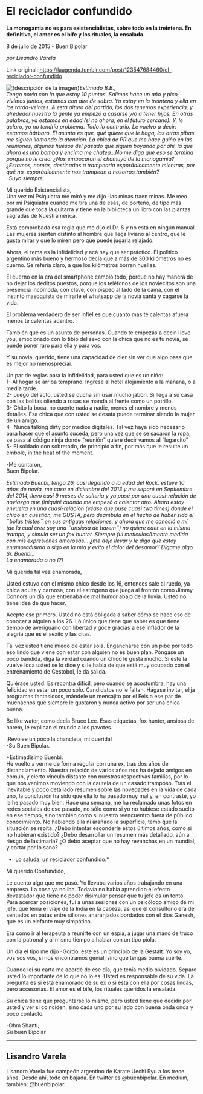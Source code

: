 # El reciclador confundido

**La monogamia no es para existencialistas, sobre todo en la treintena. En definitiva, el amor es el bife y los rituales, la ensalada.**

8 de julio de 2015 - Buen Bipolar

_por Lisandro Varela_

Link original: https://laagenda.tumblr.com/post/123547684460/el-reciclador-confundido

![{descripción de la imagen}](https://64.media.tumblr.com/f5183e7bf8bb3861c4cce5bc074333a6/tumblr_inline_pb16r8JJZZ1t6q87u_500.jpg)E*stimado B.B.,  
Tengo novia con la que estoy 10 puntos. Salimos hace un año y pico, vivimos juntos, estamos con aire de sobra. Yo estoy en la treintena y ella en los tardo-veintes. A esta altura del partido, los dos tenemos experiencia, y alrededor nuestro la gente ya empezó a casarse y/o a tener hijos. En otras palabras, ya estamos en edad (si no ahora, en el futuro cercano). Y, le aclaro, yo no tendría problema. Todo lo contrario. Le vuelvo a decir: estamos bárbaro. El asunto es que, qué quiere que le haga, las otras pibas me siguen llamando la atención. La chica de PR que me hace guiño en las reuniones, algunos huesos del pasado que siguen boyando por ahí, la que ahora es una bomba y encima me chatea…No me diga que eso se termina porque no le creo. ¿Nos embocaron el chamuyo de la monogamia? ¿Estamos, nomás, destinados a trampearla esporádicamente mientras, por qué no, esporádicamente nos trampean a nosotros también?   
-Suyo siempre,*

Mi querido Existencialista,  
Una vez mi Psiquiatra me miró y me dijo -las minas traen minas. Me meo por mi Psiquiatra cuando me tira una de esas, de porteño, de tipo más grande que toca la guitarra y tiene en la biblioteca un libro con las plantas sagradas de Nuestramerica.

Está comprobada esa regla que me dijo el Dr. S y no está en ningún manual. Las mujeres sienten distinto al hombre que llega liviano al centro, que le gusta mirar y que lo miren pero que puede jugarla relajado.

Ahora, el tema es la infidelidad y acá hay que ser práctico. El polìtico argentino más bueno y hermoso decía que a más de 300 kilómetros no es cuerno. Se refería claro, a que los kilómetros borran huellas.

El cuerno en la era del smartphone cambió todo, porque no hay manera de no dejar los deditos puestos, porque los teléfonos de los noviecitos son una presencia incómoda, con clave, con pispeo al lado de la cama, con el instinto masoquista de mirarle el whatsapp de la novia santa y cagarse la vida.

El problema verdadero de ser infiel es que cuanto más te calentas afuera menos te calentas adentro.

También que es un asunto de personas. Cuando te empezás a decir i love you, emocionado con lo tibio del sexo con la chica que no es tu novia, se puede poner raro para ella y para vos.

Y su novia, querido, tiene una capacidad de oler sin ver que algo pasa que es mejor no menospreciar.

Un par de reglas para la infidelidad, para usted que es un niño:  
1- Al hogar se arriba temprano. Ingrese al hotel alojamiento a la mañana, o a media tarde.  
2- Luego del acto, usted se ducha sin usar mucho jabón. Si llega a su casa con las bolitas oliendo a rosas se manda al frente como un potrillo.  
3- Chito la boca, no cuente nada a nadie, menos el nombre y menos detalles. Esa chica que con usted se desata puede terminar siendo la mujer de un amigo.   
4- Nunca talking dirty por medios digitales. Tal vez haya sido necesario para hacer que el asunto suceda, pero una vez que se se sacaron la ropa, se pasa al código ninja donde “reunión” quiere decir vamos al “lugarcito”  
5- El soldado con sobretodo, de principio a fín, por más que le resulte un embole, in the heat of the moment.

-Me contaron,   
Buen Bipolar.

*Estimado Buenbi, tengo 26, casi llegando a la edad del Rock, estuve 10 años de novia, me casé en diciembre del 2013 y me separé en Septiembre del 2014, llevo casi 9 meses de soltería y ya pasé por una cuasi-relación de noviazgo que finiquité cuando me empezó a calentar otro. Ahora estoy envuelta en una cuasi-relación (véase que puse cuasi two times) donde el chico en cuestión, me GUSTA, pero deambula en el hecho de haber sido el ¨bolas tristes¨ en sus antiguas relaciones, y ahora que me conoció a mí (de la cual cree soy una ¨ansiosa de harem¨) no quiere caer en la misma trampa, y simula ser un fox hunter. Siempre fui meticulosAmente medida con mis expresiones amorosas… ¿me dejo llevar y le digo que estoy enamoradísima o sigo en la  mía y evito el dolor del desamor? Dígame algo Sr. Buenbi..  
La enamorada o no (?)*

Mi querida tal vez enamorada,

Usted estuvo con el mismo chico desde los 16, entonces sale al ruedo, ya chica adulta y carnosa, con el estrógeno que juega al frontón como Jimmy Connors un día que entrenaba de mal humor abajo de la lluvia. Usted no tiene idea de que hacer.

Acepte eso primero. Usted no está obligada a saber cómo se hace eso de conocer a alguien a los 26. Ló único que tiene que saber es que tiene tiempo de averiguarlo con libertad y goce gracias a ese inflador de la alegría que es el sexito y las citas. 

Tal vez usted tiene miedo de estar sola. Engancharse con un pibe por todo eso lindo que viene con estar con alguien no es buen plan. Póngase un poco bandida, diga la verdad cuando un chico le gusta mucho. Si este la vuelve loca usted se lo dice y si le habla de que está muy ocupado con el entrenamiento de Cestobol,  le da salida.

Quiérase usted. Es recontra dificil, pero cuando se acostumbra, hay una felicidad en estar un poco solo. Candidatos no le faltan. Hágase invitar, elija programas fantasiosos, mándele un mensajito por el Feis a ese par de muchachos que siempre le gustaron y nunca activó por ser una chica buena.

Be like water, como decía Bruce Lee. Esas etiquetas, fox hunter, ansiosa de harem, le explican  el mundo a los pavotes. 

¡Revolee un poco la chancleta, mi querida!  
-Su Buen Bipolar.

*Estimadísimo Buenbi:  
He vuelto a verme de forma regular con una ex, tras dos años de distanciamiento. Nuestra relación de varios años nos ha dejado amigos en común, y cierto vínculo distante con nuestras respectivas familias, por lo que nos venimos moviendo con la cautela de un casado tramposo. Tras el inevitable y poco detallado resumen sobre las novedades en la vida de cada uno, la conclusión ha sido que ella lo ha pasado muy mal y, en contraste, yo la he pasado muy bien. Hace una semana, me ha reclamado unas fotos en redes sociales de ese pasado, no sólo como si yo no hubiese estado suelto en ese tiempo, sino también como si nuestro reencuentro fuera de público conocimiento. No habiendo ella ni arañado la superficie, temo que la situación se repita. ¿Debo intentar esconderle estos últimos años, como si no hubieran existido? ¿Debo desarrollar un resumen más detallado, aún a riesgo de lastimarla? ¿O debo aceptar que no hay revanchas en un mundial, y cortar por lo sano?  
- Lo saluda, un reciclador confundido.*

Mi querido Confundido,

Le cuento algo que me pasó. Yo llevaba varios años trabajando en una empresa. La cosa ya no iba. Todavía no había aprendido el efecto devastador que tiene no poder disimular pensar que tu jefe es un tonto. Para acercar posiciones, fui a unas sesiones con un psicólogo amigo de mi jefe, que tenía el viaje de la India en la cabeza, así que el consultorio era de sentados en patas entre sillones anaranjados bordados con el dios Ganesh, que es un elefante muy simpático.

Era como ir al terapeuta a reunirte con un espía, a jugar una mano de truco con la patronal y al mismo tiempo a hablar con un tipo piola.

Un día el tipo me dijo -Gordo, este es un principio de la Gestalt:  Yo soy yo, vos sos vos, si nos encontramos genial, sino que tengas buena suerte.

Cuando leí su carta me acordé de ese día, que tenía medio olvidado. Separe usted lo importante de lo que no lo es. Usted es responsable de su vida. La pregunta es si está enamorado de su ex o si está con ella por cosas lindas, pero accesorias. El amor es el bife, los rituales queridos la ensalada.

Su chica tiene que preguntarse lo mismo, pero usted tiene que decidir por usted y ver si coinciden, sino cada uno por su lado con buena onda onda y poco contacto.

-Ohm Shanti,  
Su buen Bipolar



---

 Lisandro Varela
----------------

Lisandro Varela fue campeón argentino de Karate Uechi Ryu a los trece años. Desde ahí, todo en bajada. En twitter es @buenbipolar. En medium, también: @buenbipolar.

